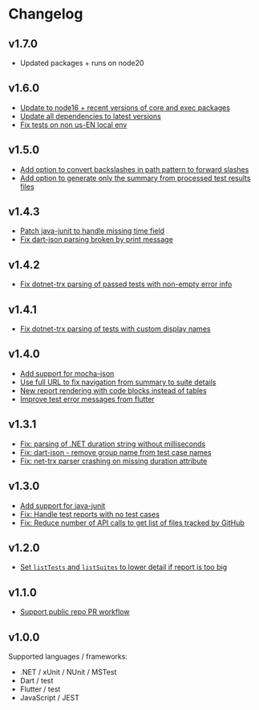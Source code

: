 # Changelog

## v1.7.0
- Updated packages + runs on node20

## v1.6.0
- [Update to node16 + recent versions of core and exec packages](https://github.com/dorny/test-reporter/pull/203)
- [Update all dependencies to latest versions](https://github.com/dorny/test-reporter/pull/186)
- [Fix tests on non us-EN local env](https://github.com/dorny/test-reporter/pull/185)

## v1.5.0
- [Add option to convert backslashes in path pattern to forward slashes](https://github.com/dorny/test-reporter/pull/128)
- [Add option to generate only the summary from processed test results files](https://github.com/dorny/test-reporter/pull/123)

## v1.4.3
- [Patch java-junit to handle missing time field](https://github.com/dorny/test-reporter/pull/115)
- [Fix dart-json parsing broken by print message](https://github.com/dorny/test-reporter/pull/114)

## v1.4.2
- [Fix dotnet-trx parsing of passed tests with non-empty error info](https://github.com/dorny/test-reporter/commit/43d89d5ee509bcef7bd0287aacc0c4a4fb9c1657)

## v1.4.1
- [Fix dotnet-trx parsing of tests with custom display names](https://github.com/dorny/test-reporter/pull/105)

## v1.4.0
- [Add support for mocha-json](https://github.com/dorny/test-reporter/pull/90)
- [Use full URL to fix navigation from summary to suite details](https://github.com/dorny/test-reporter/pull/89)
- [New report rendering with code blocks instead of tables](https://github.com/dorny/test-reporter/pull/88)
- [Improve test error messages from flutter](https://github.com/dorny/test-reporter/pull/87)

## v1.3.1
- [Fix: parsing of .NET duration string without milliseconds](https://github.com/dorny/test-reporter/pull/84)
- [Fix: dart-json - remove group name from test case names](https://github.com/dorny/test-reporter/pull/85)
- [Fix: net-trx parser crashing on missing duration attribute](https://github.com/dorny/test-reporter/pull/86)

## v1.3.0
- [Add support for java-junit](https://github.com/dorny/test-reporter/pull/80)
- [Fix: Handle test reports with no test cases](https://github.com/dorny/test-reporter/pull/70)
- [Fix: Reduce number of API calls to get list of files tracked by GitHub](https://github.com/dorny/test-reporter/pull/69)

## v1.2.0
- [Set `listTests` and `listSuites` to lower detail if report is too big](https://github.com/dorny/test-reporter/pull/60)

## v1.1.0
- [Support public repo PR workflow](https://github.com/dorny/test-reporter/pull/56)

## v1.0.0
Supported languages / frameworks:
- .NET / xUnit / NUnit / MSTest
- Dart / test
- Flutter / test
- JavaScript / JEST
